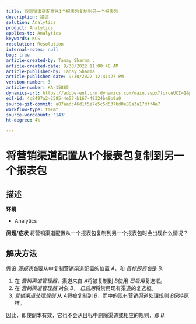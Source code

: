 ```yaml
---
title: 将营销渠道配置从1个报表包复制到另一个报表包
description: 描述
solution: Analytics
product: Analytics
applies-to: Analytics
keywords: KCS
resolution: Resolution
internal-notes: null
bug: true
article-created-by: Tanay Sharma .
article-created-date: 9/30/2022 11:00:48 AM
article-published-by: Tanay Sharma .
article-published-date: 9/30/2022 12:41:27 PM
version-number: 3
article-number: KA-15865
dynamics-url: https://adobe-ent.crm.dynamics.com/main.aspx?forceUCI=1&pagetype=entityrecord&etn=knowledgearticle&id=1c0d961e-af40-ed11-9db1-0022480868ff
exl-id: 4c8497a2-2585-4e57-b167-49324ba9b9a0
source-git-commit: a87aadc46d1f5e7e5c5d537bd0e88a3a17dff4e7
workflow-type: tm+mt
source-wordcount: '143'
ht-degree: 4%

---
```


# 将营销渠道配置从1个报表包复制到另一个报表包

## 描述

<b>环境</b>
- Analytics



<b>问题/症状</b>
将营销渠道配置从一个报表包复制到另一个报表包时会出现什么情况？


## 解决方法


假设 *源报表包*&#x200B;要从中复制营销渠道配置的位置 *A*，和 *目标报表包*&#x200B;是 *B<b>*.</b>

1. 在 *营销渠道管理器*，渠道来自 *A*&#x200B;将被复制到 *B*&#x200B;使用 *已启用*&#x200B;复选框。
2. 在 *营销渠道管理器* 对象 *B*， *已启用*&#x200B;将禁用现有渠道的复选框。
3. *营销渠道处理规则* 从 *A*&#x200B;将被复制到 *B*，而中的现有营销渠道处理规则 *B*&#x200B;保持原样。


因此，即使副本有效，它也不会从目标中删除渠道或相应的规则，即 *B*.
